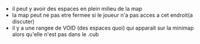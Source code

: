 * il peut y avoir des espaces en plein milieu de la map
* la map peut ne pas etre fermee si le joueur n'a pas acces a cet endroit(a discuter)
* il y a une rangee de VOID (des espaces quoi) qui apparait sur la minimap alors qu'elle n'est pas dans le .cub
